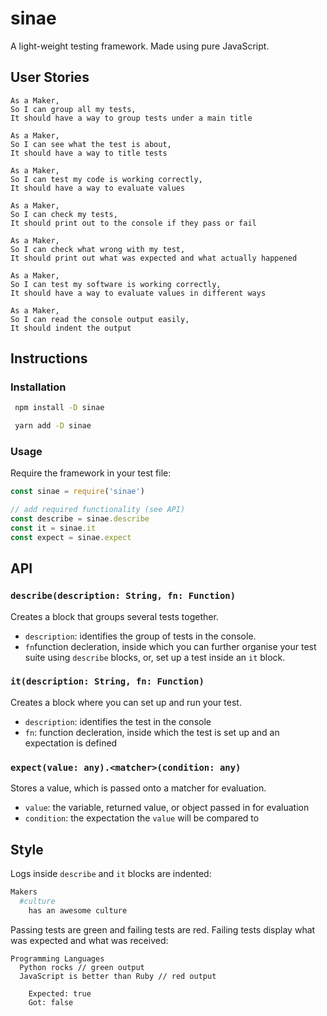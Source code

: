 # sinae

A light-weight testing framework. Made using pure JavaScript.

## User Stories

```
As a Maker,
So I can group all my tests,
It should have a way to group tests under a main title

As a Maker,
So I can see what the test is about,
It should have a way to title tests

As a Maker,
So I can test my code is working correctly,
It should have a way to evaluate values

As a Maker,
So I can check my tests,
It should print out to the console if they pass or fail

As a Maker,
So I can check what wrong with my test,
It should print out what was expected and what actually happened

As a Maker,
So I can test my software is working correctly,
It should have a way to evaluate values in different ways

As a Maker,
So I can read the console output easily,
It should indent the output
```

## Instructions

### Installation

```bash
 npm install -D sinae
```

```bash
 yarn add -D sinae
```

### Usage

Require the framework in your test file:

```javascript
const sinae = require('sinae')

// add required functionality (see API)
const describe = sinae.describe
const it = sinae.it
const expect = sinae.expect
```

## API

### `describe(description: String, fn: Function)`

Creates a block that groups several tests together.

- `description`: identifies the group of tests in the console.
- `fn`function decleration, inside which you can further organise your test suite using `describe` blocks, or, set up a test inside an `it` block.

### `it(description: String, fn: Function)`

Creates a block where you can set up and run your test.

- `description`: identifies the test in the console
- `fn`: function decleration, inside which the test is set up and an expectation is defined

### `expect(value: any).<matcher>(condition: any)`

Stores a value, which is passed onto a matcher for evaluation.

- `value`: the variable, returned value, or object passed in for evaluation
- `condition`: the expectation the `value` will be compared to 

## Style

Logs inside `describe` and `it` blocks are indented:

```bash
Makers
  #culture
    has an awesome culture
```

Passing tests are green and failing tests are red. Failing tests display what was expected and what was received:

```
Programming Languages
  Python rocks // green output
  JavaScript is better than Ruby // red output
    
    Expected: true
    Got: false
    
```

